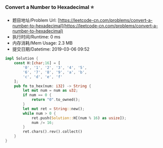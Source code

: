 
### Convert a Number to Hexadecimal :star:
- 题目地址/Problem Url: [https://leetcode-cn.com/problems/convert-a-number-to-hexadecimal](https://leetcode-cn.com/problems/convert-a-number-to-hexadecimal)
- 执行时间/Runtime: 0 ms 
- 内存消耗/Mem Usage: 2.3 MB
- 提交日期/Datetime: 2019-03-06 09:52

```rust
impl Solution {
    const H:[char;16] = [
        '0', '1', '2', '3', '4', '5',
        '6', '7', '8', '9', 'a', 'b',
        'c', 'd', 'e', 'f'
    ];
    pub fn to_hex(num: i32) -> String {
        let mut num = num as u32;
        if num == 0 {
            return "0".to_owned();
        }
        let mut ret = String::new();
        while num > 0 {
            ret.push(Solution::H[(num % 16) as usize]);
            num /= 16;
        }
        ret.chars().rev().collect()
    }
}

```
